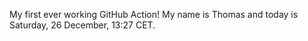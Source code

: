 My first ever working GitHub Action!
My name is Thomas and today is Saturday, 26 December, 13:27 CET. 
